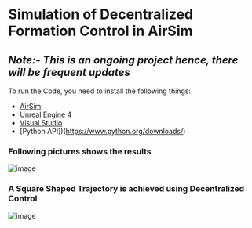 # Simulation of Decentralized Formation Control in AirSim

## *Note:- This is an ongoing project hence, there will be frequent updates*

To run the Code, you need to install the following things:
* [AirSim](https://microsoft.github.io/AirSim/) 
* [Unreal Engine 4](https://www.unrealengine.com/en-US/download)
* [Visual Studio](https://visualstudio.microsoft.com/downloads/)
* [Python API])(https://www.python.org/downloads/)

### Following pictures shows the results  

![image](https://user-images.githubusercontent.com/67613439/115151922-a8a23380-a08c-11eb-8b6e-28ded9c7929f.png)

### A Square Shaped Trajectory is achieved using Decentralized Control 

![image](https://user-images.githubusercontent.com/67613439/115152111-6cbb9e00-a08d-11eb-801c-50a98942ae54.png)
 
